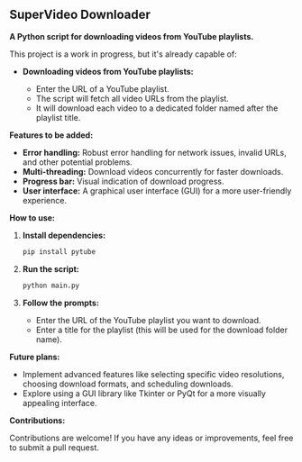 ## SuperVideo Downloader

**A Python script for downloading videos from YouTube playlists.**

This project is a work in progress, but it's already capable of:

* **Downloading videos from YouTube playlists:**

    * Enter the URL of a YouTube playlist.
    * The script will fetch all video URLs from the playlist.
    * It will download each video to a dedicated folder named after the playlist title.

**Features to be added:**

* **Error handling:** Robust error handling for network issues, invalid URLs, and other potential problems.
* **Multi-threading:** Download videos concurrently for faster downloads.
* **Progress bar:** Visual indication of download progress.
* **User interface:** A graphical user interface (GUI) for a more user-friendly experience.

**How to use:**

1. **Install dependencies:**

   ```bash
   pip install pytube
   ```

2. **Run the script:**

   ```bash
   python main.py
   ```

3. **Follow the prompts:**

   * Enter the URL of the YouTube playlist you want to download.
   * Enter a title for the playlist (this will be used for the download folder name).

**Future plans:**

* Implement advanced features like selecting specific video resolutions, choosing download formats, and scheduling downloads.
* Explore using a GUI library like Tkinter or PyQt for a more visually appealing interface.

**Contributions:**

Contributions are welcome! If you have any ideas or improvements, feel free to submit a pull request.
